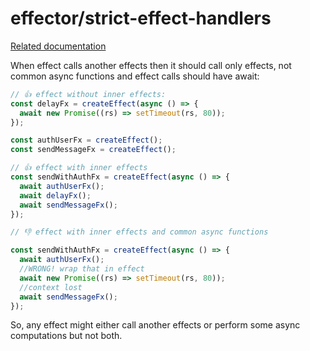 # effector/strict-effect-handlers

[Related documentation](https://effector.dev/docs/api/effector/scope#imperative-effects-calls-with-scope)

When effect calls another effects then it should call only effects, not common async functions and effect calls should have await:

```ts
// 👍 effect without inner effects:
const delayFx = createEffect(async () => {
  await new Promise((rs) => setTimeout(rs, 80));
});
```

```ts
const authUserFx = createEffect();
const sendMessageFx = createEffect();

// 👍 effect with inner effects
const sendWithAuthFx = createEffect(async () => {
  await authUserFx();
  await delayFx();
  await sendMessageFx();
});
```

```ts
// 👎 effect with inner effects and common async functions

const sendWithAuthFx = createEffect(async () => {
  await authUserFx();
  //WRONG! wrap that in effect
  await new Promise((rs) => setTimeout(rs, 80));
  //context lost
  await sendMessageFx();
});
```

So, any effect might either call another effects or perform some async computations but not both.
